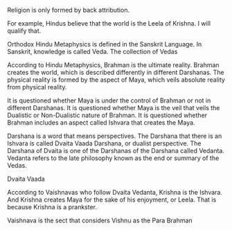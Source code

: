 Religion is only formed by back attribution.

For example, Hindus believe that the world is the Leela of Krishna.
I will qualify that.

Orthodox Hindu Metaphysics is defined in the Sanskrit Language.
In Sanskrit, knowledge is called Veda.
The collection of Vedas 

According to Hindu Metaphysics, Brahman is the ultimate reality.
Brahman creates the world, which is described differently in different Darshanas.
The physical reality is formed by the aspect of Maya, which veils absolute reality from physical reality.

It is questioned whether Maya is under the control of Brahman or not in different Darshanas.
It is questioned whether Maya is the veil that veils the Dualistic or Non-Dualistic nature of Brahman.
It is questioned whether Brahman includes an aspect called Ishvara that creates the Maya.


Darshana is a word that means perspectives.
The Darshana that there is an Ishvara is called Dvaita Vaada Darshana, or dualist perspective.
The Darshana of Dvaita is one of the Darshanas of the Darshana called Vedanta.
Vedanta refers to the late philosophy known as the end or summary of the Vedas.

Dvaita Vaada

According to Vaishnavas who follow Dvaita Vedanta, Krishna is the Ishvara.
And Krishna creates Maya for the sake of his enjoyment, or Leela.
That is because Krishna is a prankster.

Vaishnava is the sect that considers Vishnu as the Para Brahman